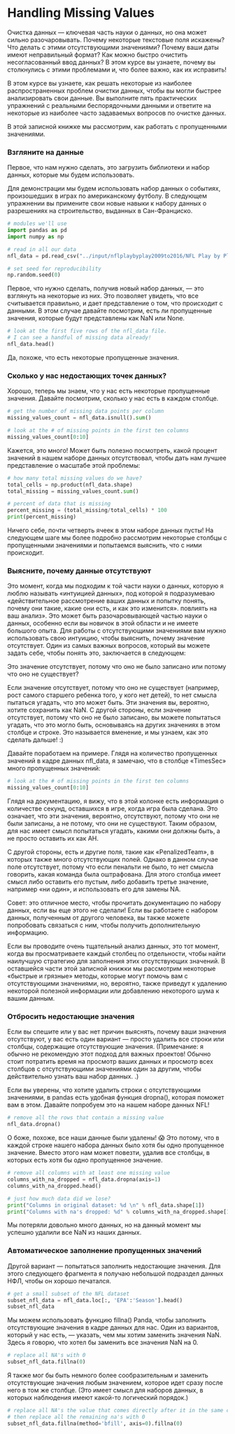 # Handling Missing Values
Очистка данных — ключевая часть науки о данных, но она может сильно разочаровывать. Почему некоторые текстовые поля 
искажены? Что делать с этими отсутствующими значениями? Почему ваши даты имеют неправильный формат? Как можно быстро 
очистить несогласованный ввод данных? В этом курсе вы узнаете, почему вы столкнулись с этими проблемами и, что более 
важно, как их исправить!    

В этом курсе вы узнаете, как решать некоторые из наиболее распространенных проблем очистки данных, чтобы вы могли 
быстрее анализировать свои данные. Вы выполните пять практических упражнений с реальными беспорядочными данными и 
ответите на некоторые из наиболее часто задаваемых вопросов по очистке данных.

В этой записной книжке мы рассмотрим, как работать с пропущенными значениями.

### Взгляните на данные
Первое, что нам нужно сделать, это загрузить библиотеки и набор данных, которые мы будем использовать.

Для демонстрации мы будем использовать набор данных о событиях, произошедших в играх по американскому футболу. В 
следующем упражнении вы примените свои новые навыки к набору данных о разрешениях на строительство, выданных в 
Сан-Франциско.   
```python
# modules we'll use
import pandas as pd
import numpy as np

# read in all our data
nfl_data = pd.read_csv("../input/nflplaybyplay2009to2016/NFL Play by Play 2009-2017 (v4).csv")

# set seed for reproducibility
np.random.seed(0) 
```

Первое, что нужно сделать, получив новый набор данных, — это взглянуть на некоторые из них. Это позволяет увидеть, 
что все считывается правильно, и дает представление о том, что происходит с данными. В этом случае давайте посмотрим,
есть ли пропущенные значения, которые будут представлены как NaN или None.  

```python
# look at the first five rows of the nfl_data file. 
# I can see a handful of missing data already!
nfl_data.head()
```
Да, похоже, что есть некоторые пропущенные значения.

### Сколько у нас недостающих точек данных?
Хорошо, теперь мы знаем, что у нас есть некоторые пропущенные значения. Давайте посмотрим, сколько у нас есть в 
каждом столбце. 
```python
# get the number of missing data points per column
missing_values_count = nfl_data.isnull().sum()

# look at the # of missing points in the first ten columns
missing_values_count[0:10]
```
Кажется, это много! Может быть полезно посмотреть, какой процент значений в нашем наборе данных отсутствовал, чтобы 
дать нам лучшее представление о масштабе этой проблемы: 

```python
# how many total missing values do we have?
total_cells = np.product(nfl_data.shape)
total_missing = missing_values_count.sum()

# percent of data that is missing
percent_missing = (total_missing/total_cells) * 100
print(percent_missing)
```

Ничего себе, почти четверть ячеек в этом наборе данных пусты! На следующем шаге мы более подробно рассмотрим 
некоторые столбцы с пропущенными значениями и попытаемся выяснить, что с ними происходит. 

### Выясните, почему данные отсутствуют
Это момент, когда мы подходим к той части науки о данных, которую я люблю называть «интуицией данных», под которой я 
подразумеваю «действительное рассмотрение ваших данных и попытку понять, почему они такие, какие они есть, и как это 
изменится». повлиять на ваш анализ». Это может быть разочаровывающей частью науки о данных, особенно если вы новичок 
в этой области и не имеете большого опыта. Для работы с отсутствующими значениями вам нужно использовать свою 
интуицию, чтобы выяснить, почему значение отсутствует. Один из самых важных вопросов, который вы можете задать себе, 
чтобы понять это, заключается в следующем:

Это значение отсутствует, потому что оно не было записано или потому что оно не существует?

Если значение отсутствует, потому что оно не существует (например, рост самого старшего ребенка того, у кого нет 
детей), то нет смысла пытаться угадать, что это может быть. Эти значения вы, вероятно, хотите сохранить как NaN. С 
другой стороны, если значение отсутствует, потому что оно не было записано, вы можете попытаться угадать, что это 
могло быть, основываясь на других значениях в этом столбце и строке. Это называется вменение, и мы узнаем, как это 
сделать дальше! :)

Давайте поработаем на примере. Глядя на количество пропущенных значений в кадре данных nfl_data, я замечаю, что в 
столбце «TimesSec» много пропущенных значений: 
```python
# look at the # of missing points in the first ten columns
missing_values_count[0:10]
```

Глядя на документацию, я вижу, что в этой колонке есть информация о количестве секунд, оставшихся в игре, когда игра 
была сделана. Это означает, что эти значения, вероятно, отсутствуют, потому что они не были записаны, а не потому, 
что они не существуют. Таким образом, для нас имеет смысл попытаться угадать, какими они должны быть, а не просто 
оставить их как АН.   

С другой стороны, есть и другие поля, такие как «PenalizedTeam», в которых также много отсутствующих полей. Однако в 
данном случае поле отсутствует, потому что если пенальти не было, то нет смысла говорить, какая команда была 
оштрафована. Для этого столбца имеет смысл либо оставить его пустым, либо добавить третье значение, например «ни 
один», и использовать его для замены NA.   

Совет: это отличное место, чтобы прочитать документацию по набору данных, если вы еще этого не сделали! Если вы 
работаете с набором данных, полученным от другого человека, вы также можете попробовать связаться с ним, чтобы 
получить дополнительную информацию.  

Если вы проводите очень тщательный анализ данных, это тот момент, когда вы просматриваете каждый столбец по 
отдельности, чтобы найти наилучшую стратегию для заполнения этих отсутствующих значений. В оставшейся части этой 
записной книжки мы рассмотрим некоторые «быстрые и грязные» методы, которые могут помочь вам с отсутствующими 
значениями, но, вероятно, также приведут к удалению некоторой полезной информации или добавлению некоторого шума к 
вашим данным.    

### Отбросить недостающие значения
Если вы спешите или у вас нет причин выяснять, почему ваши значения отсутствуют, у вас есть один вариант — просто 
удалить все строки или столбцы, содержащие отсутствующие значения. (Примечание: я обычно не рекомендую этот подход 
для важных проектов! Обычно стоит потратить время на просмотр ваших данных и просмотр всех столбцов с отсутствующими 
значениями один за другим, чтобы действительно узнать ваш набор данных. .)   

Если вы уверены, что хотите удалить строки с отсутствующими значениями, в pandas есть удобная функция dropna(), 
которая поможет вам в этом. Давайте попробуем это на нашем наборе данных NFL! 

```python
# remove all the rows that contain a missing value
nfl_data.dropna()
```
О боже, похоже, все наши данные были удалены! 😱 Это потому, что в каждой строке нашего набора данных было хотя бы 
одно пропущенное значение. Вместо этого нам может повезти, удалив все столбцы, в которых есть хотя бы одно 
пропущенное значение.  

```python
# remove all columns with at least one missing value
columns_with_na_dropped = nfl_data.dropna(axis=1)
columns_with_na_dropped.head()
```

```python
# just how much data did we lose?
print("Columns in original dataset: %d \n" % nfl_data.shape[1])
print("Columns with na's dropped: %d" % columns_with_na_dropped.shape[1])
```
Мы потеряли довольно много данных, но на данный момент мы успешно удалили все NaN из наших данных.

### Автоматическое заполнение пропущенных значений
Другой вариант — попытаться заполнить недостающие значения. Для этого следующего фрагмента я получаю небольшой 
подраздел данных НФЛ, чтобы он хорошо печатался. 

```python
# get a small subset of the NFL dataset
subset_nfl_data = nfl_data.loc[:, 'EPA':'Season'].head()
subset_nfl_data
```
Мы можем использовать функцию fillna() Panda, чтобы заполнить отсутствующие значения в кадре данных для нас. Один из 
вариантов, который у нас есть, — указать, чем мы хотим заменить значения NaN. Здесь я говорю, что хотел бы заменить 
все значения NaN на 0.

```python
# replace all NA's with 0
subset_nfl_data.fillna(0)
```
Я также мог бы быть немного более сообразительным и заменить отсутствующие значения любым значением, которое идет 
сразу после него в том же столбце. (Это имеет смысл для наборов данных, в которых наблюдения имеют какой-то 
логический порядок.)   

```python
# replace all NA's the value that comes directly after it in the same column, 
# then replace all the remaining na's with 0
subset_nfl_data.fillna(method='bfill', axis=0).fillna(0)
```

